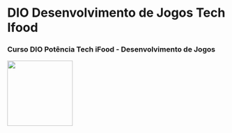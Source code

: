 <h1>DIO Desenvolvimento de Jogos Tech Ifood</h1>

<h3>Curso DIO Potência Tech iFood - Desenvolvimento de Jogos</h3> 

<img aling=center src= "https://hermes.dio.me/tracks/83f8150a-6429-4c1a-9207-d5bff610f647.png" height="150" width="150" >




